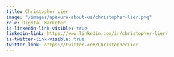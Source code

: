 ```yaml
---
title: Christopher Lier
image: "/images/apexure-about-us/christopher-lier.png"
role: Digital Marketer
is-linkedin-link-visible: true
linkedin-link: https://www.linkedin.com/in/christopher-lier/
is-twitter-link-visible: true
twitter-link: https://twitter.com/ChristopherLier
---
```


